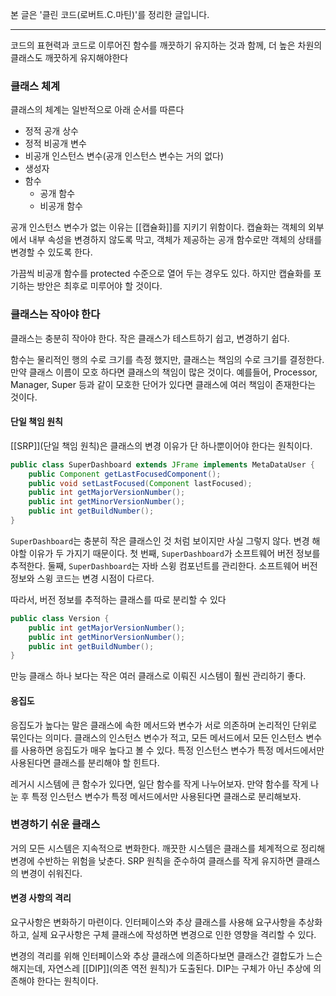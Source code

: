 본 글은 '클린 코드(로버트.C.마틴)'를 정리한 글입니다.

---

코드의 표현력과 코드로 이루어진 함수를 깨끗하기 유지하는 것과 함께, 더 높은 차원의 클래스도 깨끗하게 유지해야한다

### 클래스 체계
클래스의 체계는 일반적으로 아래 순서를 따른다
- 정적 공개 상수
- 정적 비공개 변수
- 비공개 인스턴스 변수(공개 인스턴스 변수는 거의 없다)
- 생성자
- 함수
	- 공개 함수
	- 비공개 함수

공개 인스턴스 변수가 없는 이유는 [[캡슐화]]를 지키기 위함이다. 캡슐화는 객체의 외부에서 내부 속성을 변경하지 않도록 막고, 객체가 제공하는 공개 함수로만 객체의 상태를 변경할 수 있도록 한다.

가끔씩 비공개 함수를 protected 수준으로 열어 두는 경우도 있다. 하지만 캡슐화를 포기하는 방안은 최후로 미루어야 할 것이다.

### 클래스는 작아야 한다
클래스는 충분히 작아야 한다. 작은 클래스가 테스트하기 쉽고, 변경하기 쉽다.

함수는 물리적인 행의 수로 크기를 측정 했지만, 클래스는 책임의 수로 크기를 결정한다. 만약 클래스 이름이 모호 하다면 클래스의 책임이 많은 것이다. 예를들어, Processor, Manager, Super 등과 같이 모호한 단어가 있다면 클래스에 여러 책임이 존재한다는 것이다.

#### 단일 책임 원칙
[[SRP]](단일 책임 원칙)은 클래스의 변경 이유가 단 하나뿐이어야 한다는 원칙이다. 

```Java
public class SuperDashboard extends JFrame implements MetaDataUser {
	public Component getLastFocusedComponent();
	public void setLastFocused(Component lastFocused);
	public int getMajorVersionNumber();
	public int getMinorVersionNumber();
	public int getBuildNumber();
}
```

`SuperDashboard`는 충분히 작은 클래스인 것 처럼 보이지만 사실 그렇지 않다. 변경 해야할 이유가 두 가지기 때문이다. 첫 번째, `SuperDashboard`가 소프트웨어 버전 정보를 추적한다. 둘째, `SuperDashboard`는 자바 스윙 컴포넌트를 관리한다. 소프트웨어 버전 정보와 스윙 코드는 변경 시점이 다르다.

따라서, 버전 정보를 추적하는 클래스를 따로 분리할 수 있다

```Java
public class Version {
	public int getMajorVersionNumber();
	public int getMinorVersionNumber();
	public int getBuildNumber();
}
```

만능 클래스 하나 보다는 작은 여러 클래스로 이뤄진 시스템이 훨씬 관리하기 좋다.

#### 응집도
응집도가 높다는 말은 클래스에 속한 메서드와 변수가 서로 의존하며 논리적인 단위로 묶인다는 의미다. 클래스의 인스턴스 변수가 적고, 모든 메서드에서 모든 인스턴스 변수를 사용하면 응집도가 매우 높다고 볼 수 있다. 특정 인스턴스 변수가 특정 메서드에서만 사용된다면 클래스를 분리해야 할 힌트다.

레거시 시스템에 큰 함수가 있다면, 일단 함수를 작게 나누어보자. 만약 함수를 작게 나눈 후 특정 인스턴스 변수가 특정 메서드에서만 사용된다면 클래스로 분리해보자.


### 변경하기 쉬운 클래스
거의 모든 시스템은 지속적으로 변화한다. 깨끗한 시스템은 클래스를 체계적으로 정리해 변경에 수반하는 위험을 낮춘다. SRP 원칙을 준수하여 클래스를 작게 유지하면 클래스의 변경이 쉬워진다.
#### 변경 사항의 격리
요구사항은 변화하기 마련이다. 인터페이스와 추상 클래스를 사용해 요구사항을 추상화 하고, 실제 요구사항은 구체 클래스에 작성하면 변경으로 인한 영향을 격리할 수 있다.

변경의 격리를 위해 인터페이스와 추상 클래스에 의존하다보면 클래스간 결합도가 느슨해지는데, 자연스레 [[DIP]](의존 역전 원칙)가 도출된다. DIP는 구체가 아닌 추상에 의존해야 한다는 원칙이다.